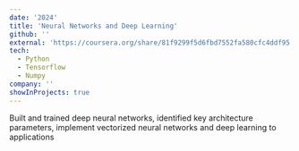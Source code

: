```yaml
---
date: '2024'
title: 'Neural Networks and Deep Learning'
github: ''
external: 'https://coursera.org/share/81f9299f5d6fbd7552fa580cfc4ddf95'
tech:
  - Python
  - Tensorflow
  - Numpy
company: ''
showInProjects: true
---
```


Built and trained deep neural networks, identified key architecture parameters, implement vectorized neural networks and deep learning to applications
